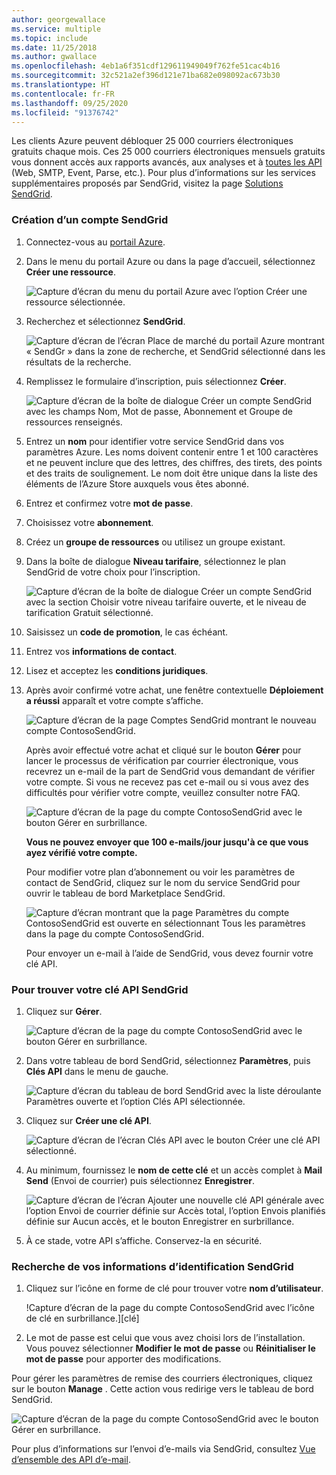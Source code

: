 ```yaml
---
author: georgewallace
ms.service: multiple
ms.topic: include
ms.date: 11/25/2018
ms.author: gwallace
ms.openlocfilehash: 4eb1a6f351cdf129611949049f762fe51cac4b16
ms.sourcegitcommit: 32c521a2ef396d121e71ba682e098092ac673b30
ms.translationtype: HT
ms.contentlocale: fr-FR
ms.lasthandoff: 09/25/2020
ms.locfileid: "91376742"
---
```

Les clients Azure peuvent débloquer 25 000 courriers électroniques gratuits chaque mois. Ces 25 000 courriers électroniques mensuels gratuits vous donnent accès aux rapports avancés, aux analyses et à [toutes les API][all APIs] (Web, SMTP, Event, Parse, etc.). Pour plus d’informations sur les services supplémentaires proposés par SendGrid, visitez la page [Solutions SendGrid][SendGrid Solutions].

### <a name="to-sign-up-for-a-sendgrid-account"></a>Création d’un compte SendGrid
1. Connectez-vous au [portail Azure][Azure portal].
2. Dans le menu du portail Azure ou dans la page d’accueil, sélectionnez **Créer une ressource**.

    ![Capture d’écran du menu du portail Azure avec l’option Créer une ressource sélectionnée.][command-bar-new]
3. Recherchez et sélectionnez **SendGrid**.

    ![Capture d’écran de l’écran Place de marché du portail Azure montrant « SendGr » dans la zone de recherche, et SendGrid sélectionné dans les résultats de la recherche.][sendgrid-store]
4. Remplissez le formulaire d’inscription, puis sélectionnez **Créer**.

    ![Capture d’écran de la boîte de dialogue Créer un compte SendGrid avec les champs Nom, Mot de passe, Abonnement et Groupe de ressources renseignés.][sendgrid-create]
5. Entrez un **nom** pour identifier votre service SendGrid dans vos paramètres Azure. Les noms doivent contenir entre 1 et 100 caractères et ne peuvent inclure que des lettres, des chiffres, des tirets, des points et des traits de soulignement. Le nom doit être unique dans la liste des éléments de l’Azure Store auxquels vous êtes abonné.
6. Entrez et confirmez votre **mot de passe**.
7. Choisissez votre **abonnement**.
8. Créez un **groupe de ressources** ou utilisez un groupe existant.
9. Dans la boîte de dialogue **Niveau tarifaire**, sélectionnez le plan SendGrid de votre choix pour l’inscription.

    ![Capture d’écran de la boîte de dialogue Créer un compte SendGrid avec la section Choisir votre niveau tarifaire ouverte, et le niveau de tarification Gratuit sélectionné.][sendgrid-pricing]
10. Saisissez un **code de promotion**, le cas échéant.
11. Entrez vos **informations de contact**.
12. Lisez et acceptez les **conditions juridiques**.
13. Après avoir confirmé votre achat, une fenêtre contextuelle **Déploiement a réussi** apparaît et votre compte s’affiche.

    ![Capture d’écran de la page Comptes SendGrid montrant le nouveau compte ContosoSendGrid.][all-resources]

    Après avoir effectué votre achat et cliqué sur le bouton **Gérer** pour lancer le processus de vérification par courrier électronique, vous recevrez un e-mail de la part de SendGrid vous demandant de vérifier votre compte. Si vous ne recevez pas cet e-mail ou si vous avez des difficultés pour vérifier votre compte, veuillez consulter notre FAQ.

    ![Capture d’écran de la page du compte ContosoSendGrid avec le bouton Gérer en surbrillance.][manage]

    **Vous ne pouvez envoyer que 100 e-mails/jour jusqu'à ce que vous ayez vérifié votre compte.**

    Pour modifier votre plan d’abonnement ou voir les paramètres de contact de SendGrid, cliquez sur le nom du service SendGrid pour ouvrir le tableau de bord Marketplace SendGrid.

    ![Capture d’écran montrant que la page Paramètres du compte ContosoSendGrid est ouverte en sélectionnant Tous les paramètres dans la page du compte ContosoSendGrid.][settings]

    Pour envoyer un e-mail à l’aide de SendGrid, vous devez fournir votre clé API.

### <a name="to-find-your-sendgrid-api-key"></a>Pour trouver votre clé API SendGrid
1. Cliquez sur **Gérer**.

    ![Capture d’écran de la page du compte ContosoSendGrid avec le bouton Gérer en surbrillance.][manage]
2. Dans votre tableau de bord SendGrid, sélectionnez **Paramètres**, puis **Clés API** dans le menu de gauche.

    ![Capture d’écran du tableau de bord SendGrid avec la liste déroulante Paramètres ouverte et l’option Clés API sélectionnée.][api-keys]

3. Cliquez sur **Créer une clé API**.

    ![Capture d’écran de l’écran Clés API avec le bouton Créer une clé API sélectionné.][general-api-key]
4. Au minimum, fournissez le **nom de cette clé** et un accès complet à **Mail Send** (Envoi de courrier) puis sélectionnez **Enregistrer**.

    ![Capture d’écran de l’écran Ajouter une nouvelle clé API générale avec l’option Envoi de courrier définie sur Accès total, l’option Envois planifiés définie sur Aucun accès, et le bouton Enregistrer en surbrillance.][access]
5. À ce stade, votre API s’affiche. Conservez-la en sécurité.

### <a name="to-find-your-sendgrid-credentials"></a>Recherche de vos informations d’identification SendGrid
1. Cliquez sur l’icône en forme de clé pour trouver votre **nom d’utilisateur**.

    !Capture d’écran de la page du compte ContosoSendGrid avec l’icône de clé en surbrillance.][clé]
2. Le mot de passe est celui que vous avez choisi lors de l’installation. Vous pouvez sélectionner **Modifier le mot de passe** ou **Réinitialiser le mot de passe** pour apporter des modifications.

Pour gérer les paramètres de remise des courriers électroniques, cliquez sur le bouton **Manage** . Cette action vous redirige vers le tableau de bord SendGrid.

![Capture d’écran de la page du compte ContosoSendGrid avec le bouton Gérer en surbrillance.][manage]

Pour plus d’informations sur l’envoi d’e-mails via SendGrid, consultez [Vue d’ensemble des API d’e-mail][Email API Overview].

<!--images-->

[command-bar-new]: ./media/sendgrid-sign-up/new-addon.png
[sendgrid-store]: ./media/sendgrid-sign-up/sendgrid-store.png
[sendgrid-create]: ./media/sendgrid-sign-up/sendgrid-create.png
[sendgrid-pricing]: ./media/sendgrid-sign-up/sendgrid-pricing.png
[all-resources]: ./media/sendgrid-sign-up/all-resources.png
[manage]: ./media/sendgrid-sign-up/manage.png
[settings]: ./media/sendgrid-sign-up/settings.png
[api-keys]: ./media/sendgrid-sign-up/api-keys.png
[general-api-key]: ./media/sendgrid-sign-up/general-api-key.png
[access]: ./media/sendgrid-sign-up/access.png
[key]: ./media/sendgrid-sign-up/key.png

<!--Links-->

[SendGrid Solutions]: https://sendgrid.com/solutions
[Azure portal]: https://portal.azure.com
[SendGrid Getting Started]: http://sendgrid.com/docs
[SendGrid Provisioning Process]: https://support.sendgrid.com/hc/articles/200181628-Why-is-my-account-being-provisioned-
[all APIs]: https://sendgrid.com/docs/API_Reference/index.html
[Email API Overview]: https://sendgrid.com/docs/API_Reference/Web_API_v3/Mail/index.html
